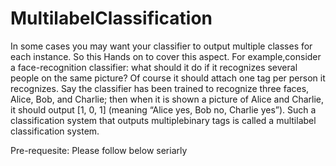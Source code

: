# MultilabelClassification
In some cases you may want your classifier to output multiple classes for each instance. So this Hands on to cover this aspect.
For example,consider a face-recognition classifier: what should it do if it recognizes several people
on the same picture? Of course it should attach one tag per person it recognizes. Say the classifier has been trained to recognize
three faces, Alice, Bob, and Charlie; then when it is shown a picture of Alice and Charlie, it should output 
[1, 0, 1] (meaning “Alice yes, Bob no, Charlie yes”). Such a classification system that outputs multiplebinary tags is called a multilabel
classification system.

Pre-requesite: Please follow below seriarly
